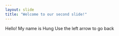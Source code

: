 ```yaml
---
layout: slide 
title: "Welcome to our second slide!"
---
```

Hello! My name is Hung
Use the left arrow to go back
